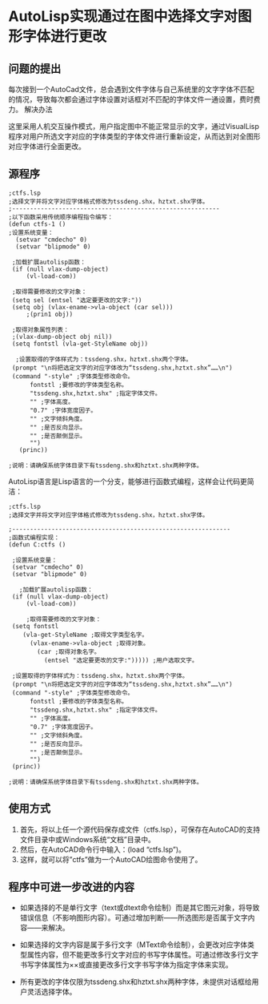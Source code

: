 # AutoLisp实现通过在图中选择文字对图形字体进行更改

## 问题的提出

每次接到一个AutoCad文件，总会遇到文件字体与自己系统里的文字字体不匹配的情况，导致每次都会通过字体设置对话框对不匹配的字体文件一通设置，费时费力。
解决办法

这里采用人机交互操作模式，用户指定图中不能正常显示的文字，通过VisualLisp程序对用户所选文字对应的字体类型的字体文件进行重新设定，从而达到对全图形对应字体进行全面更改。

## 源程序

```
;ctfs.lsp
;选择文字并将文字对应字体格式修改为tssdeng.shx，hztxt.shx字体。
;----------------------------------------------------------
;以下函数采用传统顺序编程指令编写：
(defun ctfs-1 ()  
;设置系统变量：
  (setvar "cmdecho" 0)
  (setvar "blipmode" 0)
 
 ;加载扩展autolisp函数：
 (if (null vlax-dump-object)
     (vl-load-com))

 ;取得需要修改的文字对象：
 (setq sel (entsel "选定要更改的文字:"))
 (setq obj (vlax-ename->vla-object (car sel)))
     ;(prin1 obj))

 ;取得对象属性列表：
 ;(vlax-dump-object obj nil))
 (setq fontstl (vla-get-StyleName obj))
     
  ;设置取得的字体样式为：tssdeng.shx，hztxt.shx两个字体。
 (prompt "\n将把选定文字的对应字体改为“tssdeng.shx,hztxt.shx”……\n")
 (command "-style" ;字体类型修改命令。
      fontstl ;要修改的字体类型名称。
      "tssdeng.shx,hztxt.shx" ;指定字体文件。
      "" ;字体高度。
      "0.7" ;字体宽度因子。
      "" ;文字倾斜角度。
      "" ;是否反向显示。
      "" ;是否颠倒显示。
      "")
   (princ))

;说明：请确保系统字体目录下有tssdeng.shx和hztxt.shx两种字体。
```

AutoLisp语言是Lisp语言的一个分支，能够进行函数式编程，这样会让代码更简洁：

```
;ctfs.lsp
;选择文字并将文字对应字体格式修改为tssdeng.shx，hztxt.shx字体。

;-------------------------------------------------------------
;函数式编程实现：
(defun C:ctfs ()

 ;设置系统变量：
 (setvar "cmdecho" 0)
 (setvar "blipmode" 0)
 
   ;加载扩展autolisp函数：
 (if (null vlax-dump-object)
     (vl-load-com))
   
     ;取得需要修改的文字对象：
 (setq fontstl
    (vla-get-StyleName ;取得文字类型名字。
      (vlax-ename->vla-object ;取得对象。
        (car ;取得对象名字。
          (entsel "选定要更改的文字:"))))) ;用户选取文字。

 ;设置取得的字体样式为：tssdeng.shx，hztxt.shx两个字体。
 (prompt "\n将把选定文字的对应字体改为“tssdeng.shx,hztxt.shx”……\n")
 (command "-style" ;字体类型修改命令。
      fontstl ;要修改的字体类型名称。
      "tssdeng.shx,hztxt.shx" ;指定字体文件。
      "" ;字体高度。
      "0.7" ;字体宽度因子。
      "" ;文字倾斜角度。
      "" ;是否反向显示。
      "" ;是否颠倒显示。
      "")
 (princ))

;说明：请确保系统字体目录下有tssdeng.shx和hztxt.shx两种字体。
```

## 使用方式

1. 首先，将以上任一个源代码保存成文件（ctfs.lsp），可保存在AutoCAD的支持文件目录中或Windows系统“文档”目录中。
2. 然后，在AutoCAD命令行中输入：(load “ctfs.lsp”)。
3. 这样，就可以将”ctfs”做为一个AutoCAD绘图命令使用了。

## 程序中可进一步改进的内容

- 如果选择的不是单行文字（text或dtext命令绘制）而是其它图元对象，将导致错误信息（不影响图形内容）。可通过增加判断——所选图形是否属于文字内容——来解决。

- 如果选择的文字内容是属于多行文字（MText命令绘制），会更改对应字体类型属性内容，但不能更改多行文字对应的书写字体属性。可通过修改多行文字书写字体属性为××或直接更改多行文字书写字体为指定字体来实现。

- 所有更改的字体仅限为tssdeng.shx和hztxt.shx两种字体，未提供对话框给用户灵活选择字体。

